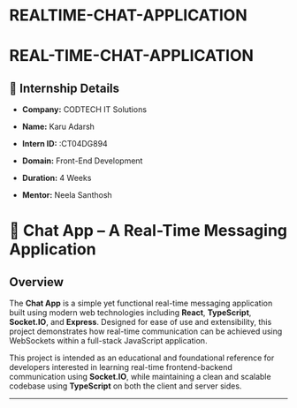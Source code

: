 # REALTIME-CHAT-APPLICATION
# REAL-TIME-CHAT-APPLICATION

## 🏢 Internship Details

- **Company:** CODTECH IT Solutions  

- **Name:** Karu Adarsh 

- **Intern ID:** :CT04DG894

- **Domain:** Front-End Development  

- **Duration:** 4 Weeks

- **Mentor:** Neela Santhosh

# 🧩 Chat App – A Real-Time Messaging Application

## Overview

The **Chat App** is a simple yet functional real-time messaging application built using modern web technologies including **React**, **TypeScript**, **Socket.IO**, and **Express**. Designed for ease of use and extensibility, this project demonstrates how real-time communication can be achieved using WebSockets within a full-stack JavaScript application.

This project is intended as an educational and foundational reference for developers interested in learning real-time frontend-backend communication using **Socket.IO**, while maintaining a clean and scalable codebase using **TypeScript** on both the client and server sides.

---
